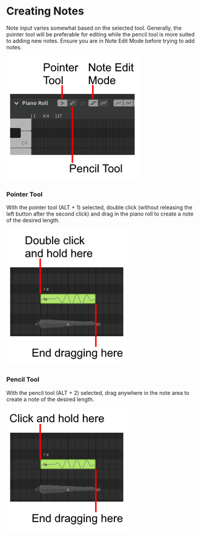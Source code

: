 # Creating Notes

Note input varies somewhat based on the selected tool. Generally, the pointer tool will be preferable for editing while the pencil tool is more suited to adding new notes. Ensure you are in Note Edit Mode before trying to add notes.

![Piano Roll Tools](/img/quickstart/piano-roll-tools.png)

### Pointer Tool
With the pointer tool (ALT + 1) selected, double click (without releasing the left button after the second click) and drag in the piano roll to create a note of the desired length.

![Adding Notes With the Pointer Tool](/img/quickstart/add-note-pointer.png)

### Pencil Tool

With the pencil tool (ALT + 2) selected, drag anywhere in the note area to create a note of the desired length.

![Adding Notes With the Pencil Tool](/img/quickstart/add-note-pencil.png)

